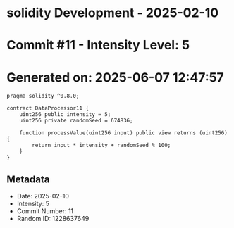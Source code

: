 ﻿# solidity Development - 2025-02-10
# Commit #11 - Intensity Level: 5
# Generated on: 2025-06-07 12:47:57
```solidity
pragma solidity ^0.8.0;

contract DataProcessor11 {
    uint256 public intensity = 5;
    uint256 private randomSeed = 674836;

    function processValue(uint256 input) public view returns (uint256) {
        return input * intensity + randomSeed % 100;
    }
}
```
## Metadata
- Date: 2025-02-10
- Intensity: 5
- Commit Number: 11
- Random ID: 1228637649
